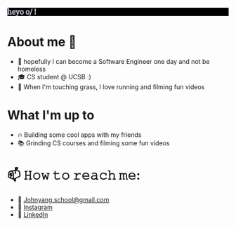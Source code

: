 ![Alt text](typewriter.gif)
# About me 👋
- 🚀 hopefully I can become a Software Engineer one day and not be homeless
- 🎓 CS student @ UCSB :) 
- 🌱 When I'm touching grass, I love running and filming fun videos

# What I'm up to
- 🔥 Building some cool apps with my friends
- 📚 Grinding CS courses and filming some fun videos

# 📫 𝙷𝚘𝚠 𝚝𝚘 𝚛𝚎𝚊𝚌𝚑 𝚖𝚎:
- 📧 Johnyang.school@gmail.com 
- 📸 [Instagram](https://www.instagram.com/johmyang/)
- 💼 [LinkedIn](https://www.linkedin.com/in/john-yang-006769243/)
<!--
**Johmiess/Johmiess** is a ✨ _special_ ✨ repository because its `README.md` (this file) appears on your GitHub profile.

Here are some ideas to get you started:

- 🔭 I'm currently working on ...
- 🌱 I'm currently learning ...
- 👯 I'm looking to collaborate on ...
- 🤔 I'm looking for help with ...
- 💬 Ask me about ...
- 📫 How to reach me: ...
- 😄 Pronouns: ...
- ⚡ Fun fact: ...
-->
